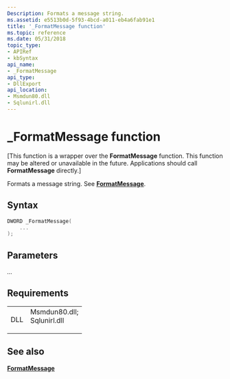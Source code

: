 ```yaml
---
Description: Formats a message string.
ms.assetid: e5513b0d-5f93-4bcd-a011-eb4a6fab91e1
title: '_FormatMessage function'
ms.topic: reference
ms.date: 05/31/2018
topic_type: 
- APIRef
- kbSyntax
api_name: 
- _FormatMessage
api_type: 
- DllExport
api_location: 
- Msmdun80.dll
- Sqlunirl.dll
---
```


# \_FormatMessage function

\[This function is a wrapper over the **FormatMessage** function. This function may be altered or unavailable in the future. Applications should call **FormatMessage** directly.\]

Formats a message string. See [**FormatMessage**](https://msdn.microsoft.com/library/ms679351(v=VS.85).aspx).

## Syntax


```C++
DWORD _FormatMessage(
    ...
);
```



## Parameters

<dl> <dt>

*...* 
</dt> <dd></dd> </dl>

## Requirements



|                |                                                                                                                                                             |
|----------------|-------------------------------------------------------------------------------------------------------------------------------------------------------------|
| DLL<br/> | <dl> <dt>Msmdun80.dll; </dt> <dt>Sqlunirl.dll</dt> </dl> |



## See also

<dl> <dt>

[**FormatMessage**](https://msdn.microsoft.com/library/ms679351(v=VS.85).aspx)
</dt> </dl>

 

 




